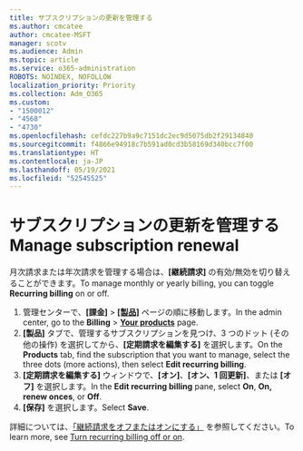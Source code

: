 ```yaml
---
title: サブスクリプションの更新を管理する
ms.author: cmcatee
author: cmcatee-MSFT
manager: scotv
ms.audience: Admin
ms.topic: article
ms.service: o365-administration
ROBOTS: NOINDEX, NOFOLLOW
localization_priority: Priority
ms.collection: Adm_O365
ms.custom:
- "1500012"
- "4568"
- "4730"
ms.openlocfilehash: cefdc227b9a9c7151dc2ec9d5075db2f29134840
ms.sourcegitcommit: f4866e94918c7b591ad0cd3b58169d340bcc7f00
ms.translationtype: HT
ms.contentlocale: ja-JP
ms.lasthandoff: 05/19/2021
ms.locfileid: "52545525"
---
```

# <a name="manage-subscription-renewal"></a><span data-ttu-id="cf729-102">サブスクリプションの更新を管理する</span><span class="sxs-lookup"><span data-stu-id="cf729-102">Manage subscription renewal</span></span>

<span data-ttu-id="cf729-103">月次請求または年次請求を管理する場合は、**[継続請求]** の有効/無効を切り替えることができます。</span><span class="sxs-lookup"><span data-stu-id="cf729-103">To manage monthly or yearly billing, you can toggle **Recurring billing** on or off.</span></span>

1. <span data-ttu-id="cf729-104">管理センターで、**[課金]** > **[[製品]](https://go.microsoft.com/fwlink/p/?linkid=842054)** ページの順に移動します。</span><span class="sxs-lookup"><span data-stu-id="cf729-104">In the admin center, go to the **Billing** > **[Your products](https://go.microsoft.com/fwlink/p/?linkid=842054)** page.</span></span>
2. <span data-ttu-id="cf729-105">**[製品]** タブで、管理するサブスクリプションを見つけ、3 つのドット (その他の操作) を選択してから、**[定期請求を編集する]** を選択します。</span><span class="sxs-lookup"><span data-stu-id="cf729-105">On the **Products** tab, find the subscription that you want to manage, select the three dots (more actions), then select **Edit recurring billing**.</span></span>
3. <span data-ttu-id="cf729-106">**[定期請求を編集する]** ウィンドウで、**[オン]**、**[オン、1 回更新]**、または **[オフ]** を選択します。</span><span class="sxs-lookup"><span data-stu-id="cf729-106">In the **Edit recurring billing** pane, select **On**, **On, renew onces**, or **Off**.</span></span>
4. <span data-ttu-id="cf729-107">**[保存]** を選択します。</span><span class="sxs-lookup"><span data-stu-id="cf729-107">Select **Save**.</span></span>

<span data-ttu-id="cf729-108">詳細については、[「継続請求をオフまたはオンにする」](/microsoft-365/commerce/subscriptions/renew-your-subscription#turn-recurring-billing-off-or-on) を参照してください。</span><span class="sxs-lookup"><span data-stu-id="cf729-108">To learn more, see [Turn recurring billing off or on](/microsoft-365/commerce/subscriptions/renew-your-subscription#turn-recurring-billing-off-or-on).</span></span>

